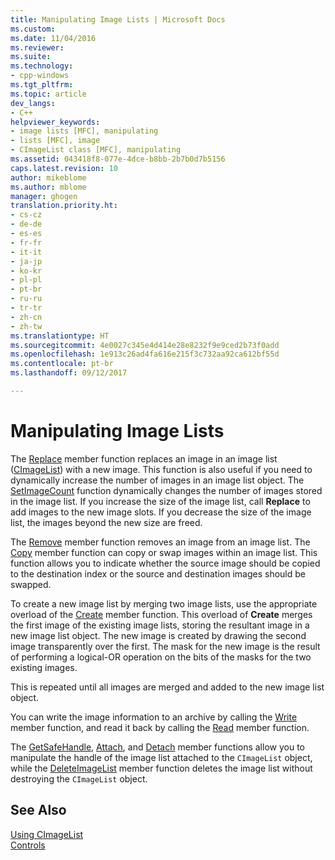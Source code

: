 ```yaml
---
title: Manipulating Image Lists | Microsoft Docs
ms.custom: 
ms.date: 11/04/2016
ms.reviewer: 
ms.suite: 
ms.technology:
- cpp-windows
ms.tgt_pltfrm: 
ms.topic: article
dev_langs:
- C++
helpviewer_keywords:
- image lists [MFC], manipulating
- lists [MFC], image
- CImageList class [MFC], manipulating
ms.assetid: 043418f8-077e-4dce-b8bb-2b7b0d7b5156
caps.latest.revision: 10
author: mikeblome
ms.author: mblome
manager: ghogen
translation.priority.ht:
- cs-cz
- de-de
- es-es
- fr-fr
- it-it
- ja-jp
- ko-kr
- pl-pl
- pt-br
- ru-ru
- tr-tr
- zh-cn
- zh-tw
ms.translationtype: HT
ms.sourcegitcommit: 4e0027c345e4d414e28e8232f9e9ced2b73f0add
ms.openlocfilehash: 1e913c26ad4fa616e215f3c732aa92ca612bf55d
ms.contentlocale: pt-br
ms.lasthandoff: 09/12/2017

---
```

# <a name="manipulating-image-lists"></a>Manipulating Image Lists
The [Replace](../mfc/reference/cimagelist-class.md#replace) member function replaces an image in an image list ([CImageList](../mfc/reference/cimagelist-class.md)) with a new image. This function is also useful if you need to dynamically increase the number of images in an image list object. The [SetImageCount](../mfc/reference/cimagelist-class.md#setimagecount) function dynamically changes the number of images stored in the image list. If you increase the size of the image list, call **Replace** to add images to the new image slots. If you decrease the size of the image list, the images beyond the new size are freed.  
  
 The [Remove](../mfc/reference/cimagelist-class.md#remove) member function removes an image from an image list. The [Copy](../mfc/reference/cimagelist-class.md#copy) member function can copy or swap images within an image list. This function allows you to indicate whether the source image should be copied to the destination index or the source and destination images should be swapped.  
  
 To create a new image list by merging two image lists, use the appropriate overload of the [Create](../mfc/reference/cimagelist-class.md#create) member function. This overload of **Create** merges the first image of the existing image lists, storing the resultant image in a new image list object. The new image is created by drawing the second image transparently over the first. The mask for the new image is the result of performing a logical-OR operation on the bits of the masks for the two existing images.  
  
 This is repeated until all images are merged and added to the new image list object.  
  
 You can write the image information to an archive by calling the [Write](../mfc/reference/cimagelist-class.md#write) member function, and read it back by calling the [Read](../mfc/reference/cimagelist-class.md#read) member function.  
  
 The [GetSafeHandle](../mfc/reference/cimagelist-class.md#getsafehandle), [Attach](../mfc/reference/cimagelist-class.md#attach), and [Detach](../mfc/reference/cimagelist-class.md#detach) member functions allow you to manipulate the handle of the image list attached to the `CImageList` object, while the [DeleteImageList](../mfc/reference/cimagelist-class.md#deleteimagelist) member function deletes the image list without destroying the `CImageList` object.  
  
## <a name="see-also"></a>See Also  
 [Using CImageList](../mfc/using-cimagelist.md)   
 [Controls](../mfc/controls-mfc.md)


